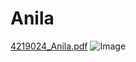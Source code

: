 # Anila
[4219024_Anila.pdf](https://github.com/user-attachments/files/21445637/4219024_Anila.pdf)
![Image](https://github.com/user-attachments/assets/2fee1cc3-58a5-4b17-90dc-df3f0c92d165)
